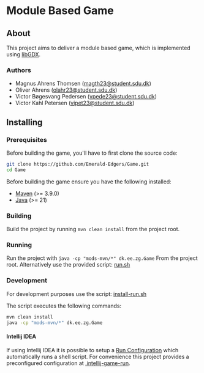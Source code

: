 # Module Based Game

## About

This project aims to deliver a module based game, which is implemented using [libGDX](https://libgdx.com/).

### Authors
* Magnus Ahrens Thomsen (magth23@student.sdu.dk)
* Oliver Ahrens (olahr23@student.sdu.dk)
* Victor Bøgesvang Pedersen (vpede23@student.sdu.dk)
* Victor Kahl Petersen (vipet23@student.sdu.dk)

## Installing

### Prerequisites

Before building the game, you'll have to first clone the source code:

```sh
git clone https://github.com/Emerald-Edgers/Game.git
cd Game
```

Before building the game ensure you have the following installed:

* [Maven](https://maven.apache.org/download.cgi) (>= 3.9.0)
* [Java](https://adoptium.net/) (>= 21)


### Building
Build the project by running `mvn clean install` from the project root.


### Running
Run the project with `java -cp "mods-mvn/*" dk.ee.zg.Game` From the project root.
Alternatively use the provided script: [run.sh](run.sh)

### Development
For development purposes use the script: [install-run.sh](install-run.sh)

The script executes the following commands:

```sh
mvn clean install
java -cp "mods-mvn/*" dk.ee.zg.Game
```

#### Intellij IDEA
If using Intellij IDEA it is possible to setup a [Run Configuration](https://www.jetbrains.com/help/idea/run-debug-configuration.html) which automatically runs a shell script.
For convenience this project provides a preconfigured configuration at [.intellij-game-run](.intellij-game-run).
